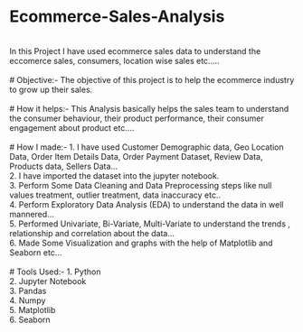 # Ecommerce-Sales-Analysis
<br>
 In this Project I have used ecommerce sales data to understand the eccomerce sales, consumers, location wise sales etc.....
 <br>
 <br>
# Objective:-
 The objective of this project is to help the ecommerce industry to grow up their sales.
 <br>
 <br>
# How it helps:-
 This Analysis basically helps the sales team to understand the consumer behaviour, their product performance, their consumer engagement about product etc....
 <br>
 <br>
# How I made:-
 1. I have used Customer Demographic data, Geo Location Data, Order Item Details Data, Order Payment Dataset, Review Data, Products data, Sellers Data...
 <br>
 2. I have imported the dataset into the jupyter notebook.
 <br>
 3. Perform Some Data Cleaning and Data Preprocessing steps like null values treatment, outlier treatment, data inaccuracy etc..
 <br>
 4. Perform Exploratory Data Analysis (EDA) to understand the data in well mannered...
 <br>
 5. Performed Univariate, Bi-Variate, Multi-Variate to understand the trends , relationship and correlation about the data...
 <br>
 6. Made Some Visualization and graphs with the help of Matplotlib and Seaborn etc...
 <br>
 <br>
# Tools Used:-
 1. Python
 <br>
 2. Jupyter Notebook
 <br>
 3. Pandas
 <br>
 4. Numpy
 <br>
 5. Matplotlib
 <br>
 6. Seaborn
 <br>
 
 
